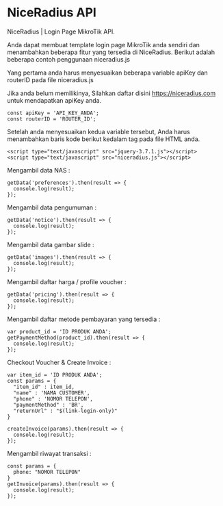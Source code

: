 # NiceRadius API
NiceRadius | Login Page MikroTik API.

Anda dapat membuat template login page MikroTik anda sendiri dan menambahkan beberapa fitur yang tersedia di NiceRadius.
Berikut adalah beberapa contoh penggunaan niceradius.js

Yang pertama anda harus menyesuaikan beberapa variable apiKey dan routerID pada file niceradius.js

Jika anda belum memilikinya, Silahkan daftar disini https://niceradius.com untuk mendapatkan apiKey anda.

```
const apiKey = 'API_KEY_ANDA';
const routerID = 'ROUTER_ID';
```

Setelah anda menyesuaikan kedua variable tersebut, Anda harus menambahkan baris kode berikut kedalam tag <body></body> pada file HTML anda.

```
<script type="text/javascript" src="jquery-3.7.1.js"></script>
<script type="text/javascript" src="niceradius.js"></script>
```

Mengambil data NAS :
```
getData('preferences').then(result => {
  console.log(result);
});
```

Mengambil data pengumuman :
```
getData('notice').then(result => {
  console.log(result);
});
```

Mengambil data gambar slide :
```
getData('images').then(result => {
  console.log(result);
});
```

Mengambil daftar harga / profile voucher :
```
getData('pricing').then(result => {
  console.log(result);
});
```

Mengambil daftar metode pembayaran yang tersedia :
```
var product_id = 'ID PRODUK ANDA';
getPaymentMethod(product_id).then(result => {
  console.log(result);
});
```

Checkout Voucher & Create Invoice :
```
var item_id = 'ID PRODUK ANDA';
const params = {
  "item_id" : item_id,
  "name" : 'NAMA CUSTOMER',
  "phone" : 'NOMOR TELEPON',
  "paymentMethod" : 'BR',
  "returnUrl" : "$(link-login-only)"
}

createInvoice(params).then(result => {
  console.log(result);
});
```

Mengambil riwayat transaksi :
```
const params = {
  phone: "NOMOR TELEPON"
}
getInvoice(params).then(result => {
  console.log(result);
});
```
